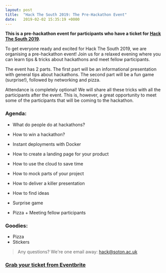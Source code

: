 ```yaml
---
layout: post
title:  "Hack The South 2019: The Pre-Hackathon Event"
date:   2019-02-02 15:35:19 +0000
---
```


**This is a pre-hackathon event for participants who have a ticket for [Hack The South 2019](https://www.eventbrite.com/e/hack-the-south-2019-tickets-52945203529).**

To get everyone ready and excited for Hack The South 2019, we are organising a pre-hackathon event! Join us for a relaxed evening where you can learn tips & tricks about hackathons and meet fellow participants.

The event has 2 parts. The first part will be an informational presentation with general tips about hackathons. The second part will be a fun game (surprise!), followed by networking and pizza.

Attendance is completely optional! We will share all these tricks with all the participants after the event. This is, however, a great opportunity to meet some of the participants that will be coming to the hackathon.

### Agenda:

- What do people do at hackathons?
- How to win a hackathon?
- Instant deployments with Docker
- How to create a landing page for your product
- How to use the cloud to save time
- How to mock parts of your project
- How to deliver a killer presentation
- How to find ideas

- Surprise game
- Pizza + Meeting fellow participants

### Goodies:

- Pizza
- Stickers

> Any questions? We're one email away: [hack@soton.ac.uk](mailto:hack@soton.ac.uk)

### [Grab your ticket from Eventbrite](https://www.eventbrite.com/e/hack-the-south-2019-the-pre-hackathon-event-tickets-55828135456)
